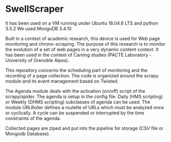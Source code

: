 # SwellScraper
It has been used on a VM running under Ubuntu 16.04.6 LTS and python 3.5.2
We used MongoDB 3.4.10

Built in a context of academic research, this device is used for Web page monitoring and chrono-scraping. The purpose of this research is to monitor the evolution of a set of web pages in a very dynamic content context. It has been used in the context of Caming studies (PACTE Laboratory - University of Grenoble Alpes).

This repository concerns the scheduling part of monitoring and the recording of a page collection. The code is organized around the scrapy module and its event management based on Twisted. 

The Agenda module deals with the activation (on/off) script of the scrapy/spider. The agenda is setup in the config file. Daily (HMS scripting) or Weekly (DHMS scripting) subclasses of agenda can be used. The module URLRoller defines a roulette of URLs which must be analyzed once or cyclically. A cycle can be suspended or interrupted by the time constraints of the agenda.

Collected pages are ziped and put into the pipeline for storage (CSV file or Mongodb Database).


